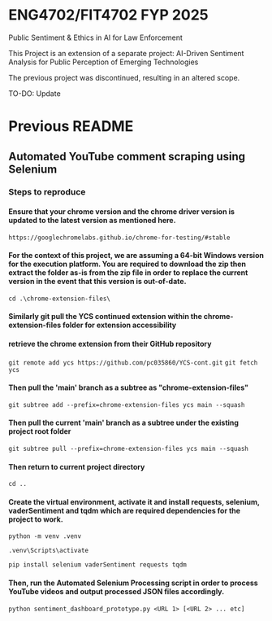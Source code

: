 # ENG4702/FIT4702 FYP 2025
Public Sentiment & Ethics in AI for Law Enforcement

This Project is an extension of a separate project: AI-Driven Sentiment Analysis for Public Perception of Emerging Technologies

The previous project was discontinued, resulting in an altered scope.

TO-DO: Update

# Previous README

## Automated YouTube comment scraping using Selenium

### Steps to reproduce

#### Ensure that your chrome version and the chrome driver version is updated to the latest version as mentioned here.

`https://googlechromelabs.github.io/chrome-for-testing/#stable`

#### For the context of this project, we are assuming a 64-bit Windows version for the execution platform. You are required to download the zip then extract the folder as-is from the zip file in order to replace the current version in the event that this version is out-of-date.

`cd .\chrome-extension-files\`

#### Similarly git pull the YCS continued extension within the chrome-extension-files folder for extension accessibility

#### retrieve the chrome extension from their GitHub repository

`git remote add ycs https://github.com/pc035860/YCS-cont.git`
`git fetch ycs`

#### Then pull the 'main' branch as a subtree as "chrome-extension-files"

`git subtree add --prefix=chrome-extension-files ycs main --squash`

#### Then pull the current 'main' branch as a subtree under the existing project root folder

`git subtree pull --prefix=chrome-extension-files ycs main --squash`

#### Then return to current project directory

`cd ..`

#### Create the virtual environment, activate it and install requests, selenium, vaderSentiment and tqdm which are required dependencies for the project to work.

`python -m venv .venv`

`.venv\Scripts\activate`

`pip install selenium vaderSentiment requests tqdm`

#### Then, run the Automated Selenium Processing script in order to process YouTube videos and output processed JSON files accordingly.

`python sentiment_dashboard_prototype.py <URL 1> [<URL 2> ... etc]`

